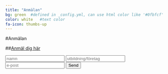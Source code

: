 ```yaml
---
title: "Anmälan"
bg: green  #defined in _config.yml, can use html color like '#0fbfcf'
color: white   #text color
fa-icon: thumbs-up
---
```


#Anmälan

##[Anmäl dig här](https://docs.google.com/forms/d/1LljdxnWI6FjMl1vpSQU_x_Ue2w_P_2tbTlMVY7olt14/viewform)

<form  class="form-style" action="//formspree.io/evelina.olsson@hiq.se">
    <input type="text" name="name" placeholder="namn">
    <input type="email" name="_replyto" placeholder="utbildning/företag">
    <input type="text" name="_replyto" placeholder="e-post">
    <input  type="submit" value="Send" method="POST">
</form>